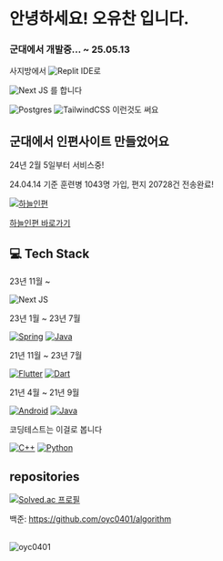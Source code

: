 # 안녕하세요! 오유찬 입니다.

### 군대에서 개발중... ~ 25.05.13

사지방에서 ![Replit](https://img.shields.io/badge/Replit-DD1200?style=for-the-badge&logo=Replit&logoColor=white) IDE로

![Next JS](https://img.shields.io/badge/Next-black?style=for-the-badge&logo=next.js&logoColor=white) 를 합니다

![Postgres](https://img.shields.io/badge/postgres-%23316192.svg?style=for-the-badge&logo=postgresql&logoColor=white)
![TailwindCSS](https://img.shields.io/badge/tailwindcss-%2338B2AC.svg?style=for-the-badge&logo=tailwind-css&logoColor=white) 이런것도 써요


## 군대에서 인편사이트 만들었어요

24년 2월 5일부터 서비스중!

24.04.14 기준 훈련병 1043명 가입, 편지 20728건 전송완료!

[![하늘인편](https://rokafmail.kr/opengraph-image.png?3487d6a8854f790e)](https://rokafmail.kr/)

[하늘인편 바로가기](https://rokafmail.kr/)


## 💻 Tech Stack



23년 11월 ~  

![Next JS](https://img.shields.io/badge/Next-black?style=for-the-badge&logo=next.js&logoColor=white)

23년 1월 ~ 23년 7월

[![Spring](https://img.shields.io/badge/spring-%236DB33F.svg?style=for-the-badge&logo=spring&logoColor=white)](https://spring.io/)
[![Java](https://img.shields.io/badge/java-%23ED8B00.svg?style=for-the-badge&logo=java&logoColor=white)](https://www.java.com/ko/)

21년 11월 ~ 23년 7월

[![Flutter](https://img.shields.io/badge/Flutter-%2302569B.svg?style=for-the-badge&logo=Flutter&logoColor=white)](https://flutter-ko.dev/)
[![Dart](https://img.shields.io/badge/dart-%230175C2.svg?style=for-the-badge&logo=dart&logoColor=white)](https://dart.dev/)
	

21년 4월 ~ 21년 9월

[![Android](https://img.shields.io/badge/Android-3DDC84?style=for-the-badge&logo=android&logoColor=white)](https://developer.android.com/?hl=ko)
[![Java](https://img.shields.io/badge/java-%23ED8B00.svg?style=for-the-badge&logo=java&logoColor=white)](https://www.java.com/ko/)

코딩테스트는 이걸로 봅니다
	
[![C++](https://img.shields.io/badge/C++-%2300599C.svg?style=for-the-badge&logo=c%2B%2B&logoColor=white)](https://docs.microsoft.com/ko-kr/cpp/cpp/cpp-language-reference?view=msvc-170)
[![Python](https://img.shields.io/badge/python-3670A0?style=for-the-badge&logo=python&logoColor=ffdd54)](https://www.python.org/)

<div align="center">
</div>

## repositories
<!-- 부천북고 앱: https://github.com/oyc0401/flutterschool

인하대 맛집 추천 앱: https://github.com/oyc0401/inmat

1601 버스 시간 앱: https://github.com/oyc0401/when_bus_flutter -->

[![Solved.ac 프로필](http://mazassumnida.wtf/api/v2/generate_badge?boj=oyc0401)](https://solved.ac/oyc0401)

백준: https://github.com/oyc0401/algorithm

<br>

<img src="https://komarev.com/ghpvc/?username=oyc0401&label=Views&color=blue&style=plastic&style=for-the-badge" alt="oyc0401" />


<!-- <p align="center"> 
	<img src="https://komarev.com/ghpvc/?username=oyc0401&label=Views&color=blue&style=plastic&style=for-the-badge" alt="oyc0401" />
</p> -->









<!---
- 👋 Hi, I’m @oyc0401
- 👀 I’m interested in mobile application
- 🌱 I’m currently learning flutter
- 📫 How to reach me oyc0401@gmail.com
- 💞️ I’m looking to collaborate on appication


[![Top Langs](https://github-readme-stats.vercel.app/api/top-langs/?username=oyc0401&layout=compact)](https://github.com/anuraghazra/github-readme-stats)
<br>  

## 📟 GitHub Stats
<p align="center">
	<img width="48%" src="https://github-readme-stats.vercel.app/api?username=oyc0401&show_icons=true&theme=vue" />
	<img width="48%" src="https://github-readme-streak-stats.herokuapp.com/?user=oyc0401&theme=vue" />
</p>

## 💻 ...
<a href = "https://github.com/Hun-Se"><img alt="GitHub" src ="https://img.shields.io/badge/GitHub-181717.svg?&style=for-the-badge&logo=GitHub&logoColor=white"/>
</a> <a href = "https://for-it-study.tistory.com/"> <img alt="Tistory" src ="https://img.shields.io/badge/Tistory-white.svg?&style=for-the-badge"/></a>
</a> <a href = "hun-se.slack.com"> <img alt="Slack" src ="https://img.shields.io/badge/Slack-4A154B.svg?&style=for-the-badge&logo=Slack&logoColor=white"/></a>


[![Hits](https://hits.seeyoufarm.com/api/count/incr/badge.svg?url=https%3A%2F%2Fgithub.com%2Foyc0401&count_bg=%2379C83D&title_bg=%23555555&icon=&icon_color=%23E7E7E7&title=hits&edge_flat=false)](https://hits.seeyoufarm.com)

--->

<!---
oyc0401/oyc0401 is a ✨ special ✨ repository because its `README.md` (this file) appears on your GitHub profile.
You can click the Preview link to take a look at your changes.
--->
